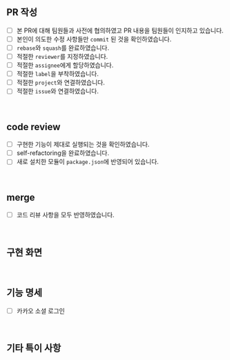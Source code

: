 ## PR 작성

- [ ] 본 PR에 대해 팀원들과 사전에 협의하였고 PR 내용을 팀원들이 인지하고 있습니다.
- [ ] 본인이 의도한 수정 사항들만 `commit` 된 것을 확인하였습니다.
- [ ] `rebase`와 `squash`를 완료하였습니다.
- [ ] 적절한 `reviewer`를 지정하였습니다.
- [ ] 적절한 `assignee`에게 할당하였습니다.
- [ ] 적절한 `label`을 부착하였습니다.
- [ ] 적절한 `project`와 연결하였습니다.
- [ ] 적절한 `issue`와 연결하였습니다.

<br>

## code review

- [ ] 구현한 기능이 제대로 실행되는 것을 확인하였습니다.
- [ ] self-refactoring을 완료하였습니다.
- [ ] 새로 설치한 모듈이 `package.json`에 반영되어 있습니다.

<br>

## merge

- [ ] 코드 리뷰 사항을 모두 반영하였습니다.

<br>

## 구현 화면

<br>

## 기능 명세

- [ ] 카카오 소셜 로그인

<br>

## 기타 특이 사항
